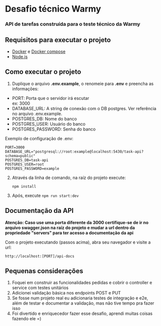# Desafio técnico Warmy

### API de tarefas construída para o teste técnico da Warmy

## Requisitos para executar o projeto

- [Docker](https://www.docker.com/) e [Docker compose](https://docs.docker.com/compose/gettingstarted/)
- [Node.js](https://nodejs.org/en)

## Como executar o projeto

1. Duplique o arquivo **.env.example**, o renomeie para **.env** e preencha as informações:

- PORT: Porta que o servidor irá escutar  
  ex: 3000
- DATABASE_URL: A string de conexão com o DB postgres.
  Ver referência no arquivo .env.example.
- POSTGRES_DB: Nome do banco
- POSTGRES_USER: Usuário do banco
- POSTGRES_PASSWORD: Senha do banco

Exemplo de configuração de .env:

```
PORT=3000
DATABASE_URL="postgresql://root:example@localhost:5430/task-api?schema=public"
POSTGRES_DB=task-api
POSTGRES_USER=root
POSTGRES_PASSWORD=example
```

2. Através da linha de comando, na raíz do projeto execute:

   `npm install`

3. Após, execute `npm run start:dev`

## Documentação da API

<strong>Atenção: Caso use uma porta diferente da 3000 certifique-se de ir no arquivo swagger.json na raíz do projeto e mudar a url dentro da propriedade "servers" para ter acesso a documentação da api </strong>

Com o projeto executando (passos acima), abra seu navegador e visite a url:

`http://localhost:[PORT]/api-docs`

## Pequenas considerações

1. Foquei em construir as funcionalidades pedidas e cobrir o controller e service com testes unitários
2. Adicionei validação básica nos endpoints POST e PUT
3. Se fosse num projeto real eu adicionaria testes de integração e e2e, além de testar e documentar a validação, mas não tive tempo pra fazer isso
4. Foi divertido e enriquecedor fazer esse desafio, aprendi muitas coisas fazendo ele =)

